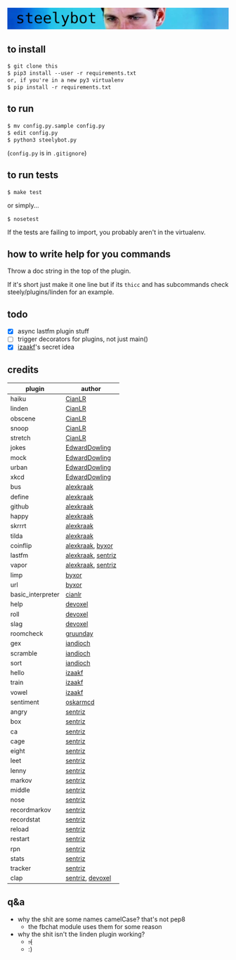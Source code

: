 ![banner](banner.png)

## to install  

```
$ git clone this
$ pip3 install --user -r requirements.txt
or, if you're in a new py3 virtualenv
$ pip install -r requirements.txt

```

## to run
```
$ mv config.py.sample config.py
$ edit config.py
$ python3 steelybot.py
```
(`config.py` is in `.gitignore`)

## to run tests
```
$ make test
```
or simply...
```
$ nosetest
```

If the tests are failing to import, you probably aren't in the virtualenv.

## how to write help for you commands

Throw a doc string in the top of the plugin.

If it's short just make it one line but if its `thicc` and has subcommands check
steely/plugins/linden for an example.

## todo
- [x] async lastfm plugin stuff  
- [ ] trigger decorators for plugins, not just main()  
- [x] [izaakf](https://github.com/izaakf)'s secret idea

## credits
|plugin|author|
|---|---------------|
|haiku|[CianLR](https://github.com/CianLR/)| creditline
|linden|[CianLR](https://github.com/CianLR/)| creditline
|obscene|[CianLR](https://github.com/CianLR/)| creditline
|snoop|[CianLR](https://github.com/CianLR/)| creditline
|stretch|[CianLR](https://github.com/CianLR/)| creditline
|jokes|[EdwardDowling](https://github.com/EdwardDowling/)| creditline
|mock|[EdwardDowling](https://github.com/EdwardDowling/)| creditline
|urban|[EdwardDowling](https://github.com/EdwardDowling/)| creditline
|xkcd|[EdwardDowling](https://github.com/EdwardDowling/)| creditline
|bus|[alexkraak](https://github.com/alexkraak/)| creditline
|define|[alexkraak](https://github.com/alexkraak/)| creditline
|github|[alexkraak](https://github.com/alexkraak/)| creditline
|happy|[alexkraak](https://github.com/alexkraak/)| creditline
|skrrrt|[alexkraak](https://github.com/alexkraak/)| creditline
|tilda|[alexkraak](https://github.com/alexkraak/)| creditline
|coinflip|[alexkraak](https://github.com/alexkraak/), [byxor](https://github.com/byxor/)| creditline
|lastfm|[alexkraak](https://github.com/alexkraak/), [sentriz](https://github.com/sentriz/)| creditline
|vapor|[alexkraak](https://github.com/alexkraak/), [sentriz](https://github.com/sentriz/)| creditline
|limp|[byxor](https://github.com/byxor/)| creditline
|url|[byxor](https://github.com/byxor/)| creditline
|basic_interpreter|[cianlr](https://github.com/cianlr/)| creditline
|help|[devoxel](https://github.com/devoxel/)| creditline
|roll|[devoxel](https://github.com/devoxel/)| creditline
|slag|[devoxel](https://github.com/devoxel/)| creditline
|roomcheck|[gruunday](https://github.com/gruunday/)| creditline
|gex|[iandioch](https://github.com/iandioch/)| creditline
|scramble|[iandioch](https://github.com/iandioch/)| creditline
|sort|[iandioch](https://github.com/iandioch/)| creditline
|hello|[izaakf](https://github.com/izaakf/)| creditline
|train|[izaakf](https://github.com/izaakf/)| creditline
|vowel|[izaakf](https://github.com/izaakf/)| creditline
|sentiment|[oskarmcd](https://github.com/oskarmcd/)| creditline
|angry|[sentriz](https://github.com/sentriz/)| creditline
|box|[sentriz](https://github.com/sentriz/)| creditline
|ca|[sentriz](https://github.com/sentriz/)| creditline
|cage|[sentriz](https://github.com/sentriz/)| creditline
|eight|[sentriz](https://github.com/sentriz/)| creditline
|leet|[sentriz](https://github.com/sentriz/)| creditline
|lenny|[sentriz](https://github.com/sentriz/)| creditline
|markov|[sentriz](https://github.com/sentriz/)| creditline
|middle|[sentriz](https://github.com/sentriz/)| creditline
|nose|[sentriz](https://github.com/sentriz/)| creditline
|recordmarkov|[sentriz](https://github.com/sentriz/)| creditline
|recordstat|[sentriz](https://github.com/sentriz/)| creditline
|reload|[sentriz](https://github.com/sentriz/)| creditline
|restart|[sentriz](https://github.com/sentriz/)| creditline
|rpn|[sentriz](https://github.com/sentriz/)| creditline
|stats|[sentriz](https://github.com/sentriz/)| creditline
|tracker|[sentriz](https://github.com/sentriz/)| creditline
|clap|[sentriz](https://github.com/sentriz/), [devoxel](https://github.com/devoxel/)| creditline

## q&a

- why the shit are some names camelCase? that's not pep8
  - the fbchat module uses them for some reason
- why the shit isn't the linden plugin working?
  - ~~:(~~
  - :)
